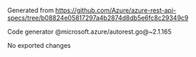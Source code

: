 Generated from https://github.com/Azure/azure-rest-api-specs/tree/b08824e05817297a4b2874d8db5e6fc8c29349c9

Code generator @microsoft.azure/autorest.go@~2.1.165

No exported changes